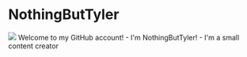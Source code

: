 # NothingButTyler #
<img src="https://avatars.githubusercontent.com/u/149272952?v=4">
Welcome to my GitHub account!
- I'm NothingButTyler!
- I'm a small content creator
